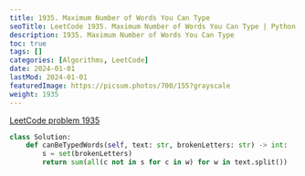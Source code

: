 ```yaml
---
title: 1935. Maximum Number of Words You Can Type
seoTitle: LeetCode 1935. Maximum Number of Words You Can Type | Python solution and explanation
description: 1935. Maximum Number of Words You Can Type
toc: true
tags: []
categories: [Algorithms, LeetCode]
date: 2024-01-01
lastMod: 2024-01-01
featuredImage: https://picsum.photos/700/155?grayscale
weight: 1935
---
```


[LeetCode problem 1935](https://leetcode.com/problems/maximum-number-of-words-you-can-type/)

```python
class Solution:
    def canBeTypedWords(self, text: str, brokenLetters: str) -> int:
        s = set(brokenLetters)
        return sum(all(c not in s for c in w) for w in text.split())

```
